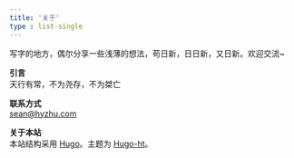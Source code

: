 ```yaml
---
title: '关于'
type : list-single
---
```


<p>
写字的地方，偶尔分享一些浅薄的想法，苟日新，日日新，又日新。欢迎交流~
</p>

**引言**  
天行有常，不为尧存，不为桀亡

**联系方式**  
[sean@hyzhu.com](mailto:sean@hyzhu.com)


**关于本站**  
本站结构采用 [Hugo](https://gohugo.io)。主题为 [Hugo-ht](https://github.com/hongtaoh/hugo-ht)。